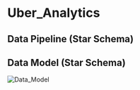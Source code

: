# Uber_Analytics


## Data Pipeline (Star Schema)


## Data Model (Star Schema)
![Data_Model](https://github.com/thanhphat2609/SalesManagement/assets/84914537/2f597b9d-d28b-4b8c-a3a7-0e8ec2abe206)

